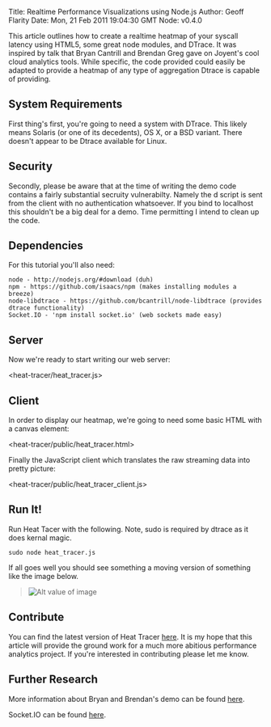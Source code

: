 Title: Realtime Performance Visualizations using Node.js
Author: Geoff Flarity
Date: Mon, 21 Feb 2011 19:04:30 GMT 
Node: v0.4.0


This article outlines how to create a realtime heatmap of your syscall latency using HTML5, some great node modules, and DTrace. It was inspired by talk that Bryan Cantrill and Brendan Greg gave on Joyent's cool cloud analytics tools. While specific, the code provided could easily be adapted to provide a heatmap of any type of aggregation Dtrace is capable of providing. 

## System Requirements

First thing's first, you're going to need a system with DTrace. This likely means Solaris (or one of its decedents), OS X, or a BSD variant.  There doesn't appear to be Dtrace available for Linux. 

## Security

Secondly, please be aware that at the time of writing the demo code contains a fairly substantial secruity vulnerabilty. Namely the d script is sent from the client with no authentication whatsoever. If you bind to localhost this shouldn't be a big deal for a demo. Time permitting I intend to clean up the code.  

## Dependencies 

For this tutorial you'll also need:

    node - http://nodejs.org/#download (duh)
    npm - https://github.com/isaacs/npm (makes installing modules a breeze)
    node-libdtrace - https://github.com/bcantrill/node-libdtrace (provides dtrace functionality)
    Socket.IO - 'npm install socket.io' (web sockets made easy)

## Server

Now we're ready to start writing our web server: 

<heat-tracer/heat_tracer.js>

## Client

In order to display our heatmap, we're going to need some basic HTML with a canvas element:

<heat-tracer/public/heat_tracer.html>

Finally the JavaScript client which translates the raw  streaming data into pretty picture:

<heat-tracer/public/heat_tracer_client.js>

## Run It!	

Run Heat Tacer with the following. Note, sudo is required by dtrace as it does kernal magic.
    
    sudo node heat_tracer.js

If all goes well you should see something a moving version of something like the image below.

> ![Alt value of image](heat-tracer/heat_tracer.png) 

## Contribute


You can find the latest version of Heat Tracer [here](https://github.com/gflarity/Heat-Tracer). It is my hope that this article will provide the ground work for a much more abitious performance analytics project. If you're interested in contributing please let me know.

## Further Research

More information about Bryan and Brendan's demo can be found [here](http://dtrace.org/blogs/brendan/2011/01/24/cloud-analytics-first-video/).

Socket.IO can be found [here](http://socket.io/).
